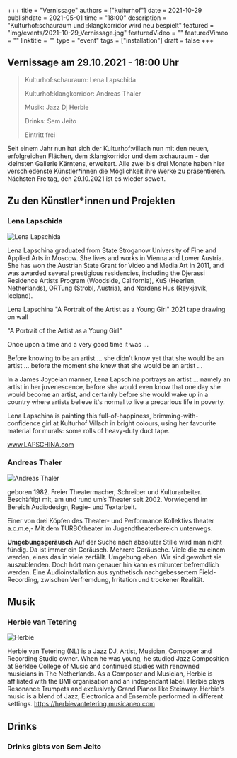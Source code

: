 +++
title = "Vernissage"
authors = ["kulturhof"]
date = 2021-10-29
publishdate = 2021-05-01
time = "18:00"
description = "Kulturhof:schauraum und :klangkorridor wird neu bespielt"
featured = "img/events/2021-10-29_Vernissage.jpg"
featuredVideo = ""
featuredVimeo = ""
linktitle = ""
type = "event"
tags = ["installation"]
draft = false
+++



## Vernissage am 29.10.2021 - 18:00 Uhr


>Kulturhof:schauraum: Lena Lapschida
>
>Kulturhof:klangkorridor: Andreas Thaler
>
>Musik: Jazz Dj Herbie
>
>Drinks: Sem Jeito
>
>Eintritt frei

Seit einem Jahr nun hat sich der Kulturhof:villach nun mit den neuen, erfolgreichen Flächen, dem :klangkorridor und dem :schauraum - der kleinsten Gallerie Kärntens, erweitert. Alle zwei bis drei Monate haben hier verschiedenste Künstler\*innen die Möglichkeit ihre Werke zu präsentieren. Nächsten Freitag, den 29.10.2021 ist es wieder soweit.


## Zu den Künstler\*innen und Projekten

### Lena Lapschida
![Lena Lapschida](/img/events/2021-10-29_Lena_Lapschida.jpg)

Lena Lapschina graduated from State Stroganow University of Fine and Applied Arts in Moscow. She lives and works in Vienna and Lower Austria. She has won the Austrian State Grant for Video and Media Art in 2011, and was awarded several prestigious residencies, including the Djerassi Residence Artists Program (Woodside, California), KuS (Heerlen, Netherlands), ORTung (Strobl, Austria), and Nordens Hus (Reykjavík, Iceland).

Lena Lapschina
"A Portrait of the Artist as a Young Girl"
2021
tape drawing on wall

"A Portrait of the Artist as a Young Girl"

Once upon a time and a very good time it was … 

Before knowing to be an artist … she didn't know yet that she would be an artist … before the moment she knew that she would be an artist …

In a James Joyceian manner, Lena Lapschina portrays an artist … namely an artist in her juvenescence, before she would even know that one day she would become an artist, and certainly before she would wake up in a country where artists believe it's normal to live a precarious life in poverty.

Lena Lapschina is painting this full-of-happiness, brimming-with-confidence girl at Kulturhof Villach in bright colours, using her favourite material for murals: some rolls of heavy-duty duct tape.

www.LAPSCHINA.com

### Andreas Thaler
![Andreas Thaler](/img/events/2021-10-29_Andreas_Thaler.jpeg)

geboren 1982. Freier Theatermacher, Schreiber und Kulturarbeiter.
Beschäftigt mit, am und rund um’s Theater seit 2002. 
Vorwiegend im Bereich Audiodesign, Regie- und Textarbeit.

Einer von drei Köpfen des Theater- und Performance Kollektivs theater a.c.m.e,- 
Mit dem TURBOtheater im Jugendtheaterbereich unterwegs.

**Umgebungsgeräusch**
Auf der Suche nach absoluter Stille wird man nicht fündig. 
Da ist immer ein Geräusch.
Mehrere Geräusche. Viele die zu einem werden, eines das in viele zerfällt. 
Umgebung eben. 
Wir sind gewohnt sie auszublenden.
Doch hört man genauer hin kann es mitunter befremdlich werden. 
Eine Audioinstallation aus synthetisch nachgebessertem Field-Recording, zwischen Verfremdung, Irritation und trockener Realität. 

## Musik

### Herbie van Tetering
![Herbie](/img/events/2021-10-29_Herbie_van_Tetering.jpg)

Herbie van Tetering (NL) is a Jazz DJ, Artist, Musician, Composer and Recording Studio owner. When he was young, he studied Jazz Composition at Berklee College of Music and continued studies with renowned musicians in The Netherlands. As a Composer and Musician, Herbie is affiliated with the BMI organisation and an independant label. Herbie plays Resonance Trumpets and exclusively Grand Pianos like Steinway. Herbie's music is a blend of Jazz, Electronica and Ensemble performed in different settings. 
https://herbievantetering.musicaneo.com

## Drinks

### Drinks gibts von Sem Jeito
